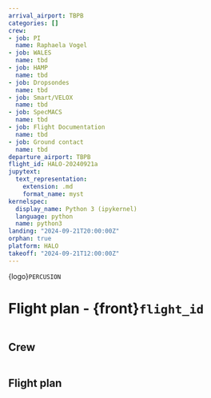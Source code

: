 ```yaml
---
arrival_airport: TBPB
categories: []
crew:
- job: PI
  name: Raphaela Vogel
- job: WALES
  name: tbd
- job: HAMP
  name: tbd
- job: Dropsondes
  name: tbd
- job: Smart/VELOX
  name: tbd
- job: SpecMACS
  name: tbd
- job: Flight Documentation
  name: tbd
- job: Ground contact
  name: tbd
departure_airport: TBPB
flight_id: HALO-20240921a
jupytext:
  text_representation:
    extension: .md
    format_name: myst
kernelspec:
  display_name: Python 3 (ipykernel)
  language: python
  name: python3
landing: "2024-09-21T20:00:00Z"
orphan: true
platform: HALO
takeoff: "2024-09-21T12:00:00Z"
---
```


{logo}`PERCUSION`

# Flight plan - {front}`flight_id`

```{badges}
```

## Crew

```{crew}
```

## Flight plan


